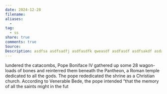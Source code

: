 ```yaml
---
date: 2024-12-28
filename:
aliases:
  - 
tag:
  - ss
share: true
comments: true
Source:
Description: asdfsa asdfsadfj asdfasdfk qweasdf asdfasdf asdfsakdf asdasdf asdfsdfsdf asdfasf asdf sadfa sdfasdfk asdf 
---
```


lundered the catacombs, Pope Boniface IV gathered up some 28 wagon-loads of bones and reinterred them beneath the Pantheon, a Roman temple dedicated to all the gods. The pope rededicated the shrine as a Christian church. According to Venerable Bede, the pope intended “that the memory of all the saints might in the fut